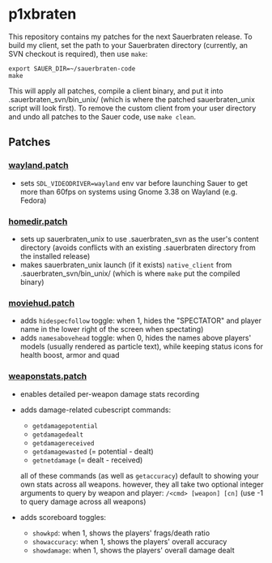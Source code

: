 # p1xbraten

This repository contains my patches for the next Sauerbraten release. To build my client, set the path to your Sauerbraten directory (currently, an SVN checkout is required), then use `make`:

```
export SAUER_DIR=~/sauerbraten-code
make
```

This will apply all patches, compile a client binary, and put it into .sauerbraten_svn/bin_unix/ (which is where the patched sauerbraten_unix script will look first). To remove the custom client from your user directory and undo all patches to the Sauer code, use `make clean`.

## Patches

### [wayland.patch](./patches/001_wayland.patch)

- sets `SDL_VIDEODRIVER=wayland` env var before launching Sauer to get more than 60fps on systems using Gnome 3.38 on Wayland (e.g. Fedora)

### [homedir.patch](./patches/002_homedir.patch)

- sets up sauerbraten_unix to use .sauerbraten_svn as the user's content directory (avoids conflicts with an existing .sauerbraten directory from the installed release)
- makes sauerbraten_unix launch (if it exists) `native_client` from .sauerbraten_svn/bin_unix/ (which is where `make` put the compiled binary)

### [moviehud.patch](./patches/003_moviehud.patch)

- adds `hidespecfollow` toggle: when 1, hides the "SPECTATOR" and player name in the lower right of the screen when spectating)
- adds `namesabovehead` toggle: when 0, hides the names above players' models (usually rendered as particle text), while keeping status icons for health boost, armor and quad

### [weaponstats.patch](./patches/004_weaponstats.patch)

- enables detailed per-weapon damage stats recording
- adds damage-related cubescript commands:
    - `getdamagepotential`
    - `getdamagedealt`
    - `getdamagereceived`
    - `getdamagewasted` (= potential - dealt)
    - `getnetdamage` (= dealt - received)

    all of these commands (as well as `getaccuracy`) default to showing your own stats across all weapons. however, they all take two optional integer arguments to query by weapon and player: `/<cmd> [weapon] [cn]` (use -1 to query damage across all weapons)

- adds scoreboard toggles:
    - `showkpd`: when 1, shows the players' frags/death ratio
    - `showaccuracy`: when 1, shows the players' overall accuracy
    - `showdamage`: when 1, shows the players' overall damage dealt
